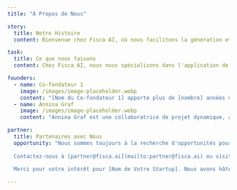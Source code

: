 ```yaml
---
title: "À Propos de Nous"

story:
  title: Notre Histoire
  content: Bienvenue chez Fisca AI, où nous facilitons la génération et l'interprétation de la facturation médicale à l'aide de l'IA. Fondée en 2024, notre aventure a commencé lorsque...

task:
  title: Ce que nous faisons
  content: Chez Fisca AI, nous nous spécialisons dans l'application de l'IA pour résoudre les problèmes de facturation médicale, économisant du temps et permettant aux médecins de se concentrer sur les patients plutôt que sur la facturation. Notre objectif est d'améliorer la précision et les efforts lors de la création, validation ou compréhension des factures médicales. Nous sommes déterminés à...

founders:
  - name: Co-fondateur 1
    image: /images/image-placeholder.webp
    content: "[Nom du Co-fondateur 1] apporte plus de [nombre] années d'expérience dans [domaine ou industrie]. Avant de fonder [Nom de Votre Startup], [il/elle] a travaillé chez [emploi ou réalisation notable précédente]. [Il/Elle] détient un [diplôme] en [domaine] de [université]. Pendant son temps libre, [il/elle] aime [loisir ou intérêt]."
  - name: Annina Graf
    image: /images/image-placeholder.webp
    content: "Annina Graf est une collaboratrice de projet dynamique, activement engagée dans l'écosystème florissant des startups en Suisse. Avec un MBA et une vaste expérience en gestion de projet, développement de communauté et contrôle financier, elle apporte son expertise à l'équipe de Fisca. Animée par sa passion pour l'innovation, Annina vise non seulement à avoir un impact significatif, mais aussi à concrétiser sa vision entrepreneuriale."

partner:
  title: Partenaires avec Nous
  opportunity: "Nous sommes toujours à la recherche d'opportunités pour croître et collaborer avec d'autres qui partagent notre vision. Si vous êtes intéressé par un partenariat avec nous ou souhaitez en savoir plus sur ce que nous pouvons accomplir ensemble, n'hésitez pas à nous contacter.
  
  Contactez-nous à [partner@fisca.ai](mailto:partner@fisca.ai) ou visitez notre [Page de Contact](http://fisca.ai/contact).
  
  Merci pour votre intérêt pour [Nom de Votre Startup]. Nous avons hâte d'explorer de nouvelles opportunités ensemble !"

---
```

